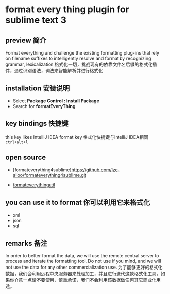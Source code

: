 # format every thing plugin for sublime text 3
## preview 简介
Format everything and challenge the existing formatting plug-ins that rely on filename suffixes to intelligently resolve and format by recognizing grammar, lexicalization 
格式化一切，挑战现有的依靠文件名后缀的格式化插件，通过识别语法，词法来智能解析并进行格式化

## installation 安装说明
* Select **Package Control : Install Package**
* Search for **formatEveryThing**

## key bindings 快捷键
this key likes IntelliJ IDEA format key 格式化快捷键与IntelliJ IDEA相同
`ctrl+alt+l`

## open source
* [formateverything4sublime]https://github.com/lzc-alioo/formateverything4sublime.git

* [formateverythingutil](https://github.com/lzc-alioo/formateverythingutil.git)

## you can use it to format 你可以利用它来格式化
* xml
* json
* sql

## remarks 备注
In order to better format the data, we will use the remote central server to process and iterate the formatting tool. Do not use if you mind, and we will not use the data for any other commercialization use. 为了能够更好的格式化数据，我们会利用远程中央服务器来处理加工，并且进行迭代这款格式化工具，如果你介意一点请不要使用，慎重承诺，我们不会利用该数据做任何其它商业化用途。





